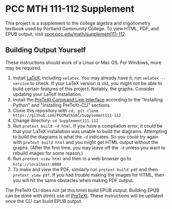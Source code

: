 # PCC MTH 111-112 Supplement

This project is a supplement to the college algebra and trigonometry textbook used by Portland Community College.
To view HTML, PDF, and EPUB output, visit [spot.pcc.edu/math/supplement111-112](https://spot.pcc.edu/math/supplement111-112/).

## Building Output Yourself

These instructions should work of a Linux or Mac OS.
For Windows, more may be required.

1. Install [LaTeX](https://www.latex-project.org/get/), including `xelatex`. You may already have it; run `xelatex --version` to check. If your LaTeX version is old, you might not be able to build certain features of this project. Notably, the graphs. Consider updating your LaTeX installation.
2. Install the [PreTeXt Command Line Interface](https://github.com/PreTeXtBook/pretext-cli/) according to the "Installing Python" and "Installing PreTeXt-CLI" sections.
3. Clone this repository with `cd; git clone https://github.com/PCCMathSAC/Supplement111-112`
4. Change directory: `cd Supplement111-112`
5. Run `pretext build -d html`.  If you have a compilation error, it could be that your LaTeX installation was unable to build the diagrams. Attempting to build the diagrams is what the `-d` indicates. So you could try again with `pretext build html` and you might get HTML output without the graphs. (After the first time, you may leave off the `-d` unless you want to rebuild images for some reason.)
6. Run `pretext view html` and then in a web browser go to `http://localhost:8000`
7. To make and view the PDF, similarly run `pretext build pdf` and then `pretext view pdf`. If you had trouble making the images for HTML, then you will hit the same obstacles when making PDF output.

The PreTeXt CLI does not (at this time) build EPUB output. Building EPUB can be done with direct use of [PreTeXt](https://github.com/PreTeXtBook/pretext). These instructions will be updated once the CLI can build EPUB output.
